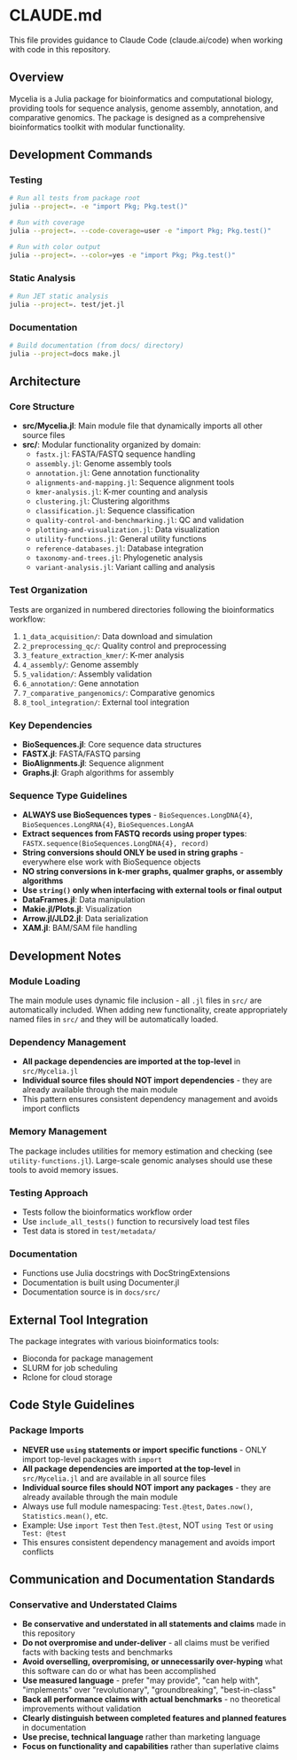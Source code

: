# CLAUDE.md

This file provides guidance to Claude Code (claude.ai/code) when working with code in this repository.

## Overview

Mycelia is a Julia package for bioinformatics and computational biology, providing tools for sequence analysis, genome assembly, annotation, and comparative genomics. The package is designed as a comprehensive bioinformatics toolkit with modular functionality.

## Development Commands

### Testing
```bash
# Run all tests from package root
julia --project=. -e "import Pkg; Pkg.test()"

# Run with coverage
julia --project=. --code-coverage=user -e "import Pkg; Pkg.test()"

# Run with color output
julia --project=. --color=yes -e "import Pkg; Pkg.test()"
```

### Static Analysis
```bash
# Run JET static analysis
julia --project=. test/jet.jl
```

### Documentation
```bash
# Build documentation (from docs/ directory)
julia --project=docs make.jl
```

## Architecture

### Core Structure
- **src/Mycelia.jl**: Main module file that dynamically imports all other source files
- **src/**: Modular functionality organized by domain:
  - `fastx.jl`: FASTA/FASTQ sequence handling
  - `assembly.jl`: Genome assembly tools
  - `annotation.jl`: Gene annotation functionality
  - `alignments-and-mapping.jl`: Sequence alignment tools
  - `kmer-analysis.jl`: K-mer counting and analysis
  - `clustering.jl`: Clustering algorithms
  - `classification.jl`: Sequence classification
  - `quality-control-and-benchmarking.jl`: QC and validation
  - `plotting-and-visualization.jl`: Data visualization
  - `utility-functions.jl`: General utility functions
  - `reference-databases.jl`: Database integration
  - `taxonomy-and-trees.jl`: Phylogenetic analysis
  - `variant-analysis.jl`: Variant calling and analysis

### Test Organization
Tests are organized in numbered directories following the bioinformatics workflow:
1. `1_data_acquisition/`: Data download and simulation
2. `2_preprocessing_qc/`: Quality control and preprocessing
3. `3_feature_extraction_kmer/`: K-mer analysis
4. `4_assembly/`: Genome assembly
5. `5_validation/`: Assembly validation
6. `6_annotation/`: Gene annotation
7. `7_comparative_pangenomics/`: Comparative genomics
8. `8_tool_integration/`: External tool integration

### Key Dependencies
- **BioSequences.jl**: Core sequence data structures
- **FASTX.jl**: FASTA/FASTQ parsing  
- **BioAlignments.jl**: Sequence alignment
- **Graphs.jl**: Graph algorithms for assembly

### Sequence Type Guidelines
- **ALWAYS use BioSequences types** - `BioSequences.LongDNA{4}`, `BioSequences.LongRNA{4}`, `BioSequences.LongAA`
- **Extract sequences from FASTQ records using proper types**: `FASTX.sequence(BioSequences.LongDNA{4}, record)`
- **String conversions should ONLY be used in string graphs** - everywhere else work with BioSequence objects
- **NO string conversions in k-mer graphs, qualmer graphs, or assembly algorithms** 
- **Use `string()` only when interfacing with external tools or final output**
- **DataFrames.jl**: Data manipulation
- **Makie.jl/Plots.jl**: Visualization
- **Arrow.jl/JLD2.jl**: Data serialization
- **XAM.jl**: BAM/SAM file handling

## Development Notes

### Module Loading
The main module uses dynamic file inclusion - all `.jl` files in `src/` are automatically included. When adding new functionality, create appropriately named files in `src/` and they will be automatically loaded.

### Dependency Management
- **All package dependencies are imported at the top-level** in `src/Mycelia.jl`
- **Individual source files should NOT import dependencies** - they are already available through the main module
- This pattern ensures consistent dependency management and avoids import conflicts

### Memory Management
The package includes utilities for memory estimation and checking (see `utility-functions.jl`). Large-scale genomic analyses should use these tools to avoid memory issues.

### Testing Approach
- Tests follow the bioinformatics workflow order
- Use `include_all_tests()` function to recursively load test files
- Test data is stored in `test/metadata/`

### Documentation
- Functions use Julia docstrings with DocStringExtensions
- Documentation is built using Documenter.jl
- Documentation source is in `docs/src/`

## External Tool Integration

The package integrates with various bioinformatics tools:
- Bioconda for package management
- SLURM for job scheduling
- Rclone for cloud storage
<!-- - Neo4j for graph databases -->

## Code Style Guidelines

### Package Imports
- **NEVER use `using` statements or import specific functions** - ONLY import top-level packages with `import`
- **All package dependencies are imported at the top-level** in `src/Mycelia.jl` and are available in all source files
- **Individual source files should NOT import any packages** - they are already available through the main module
- Always use full module namespacing: `Test.@test`, `Dates.now()`, `Statistics.mean()`, etc.
- Example: Use `import Test` then `Test.@test`, NOT `using Test` or `using Test: @test`
- This ensures consistent dependency management and avoids import conflicts

## Communication and Documentation Standards

### Conservative and Understated Claims
- **Be conservative and understated in all statements and claims** made in this repository
- **Do not overpromise and under-deliver** - all claims must be verified facts with backing tests and benchmarks
- **Avoid overselling, overpromising, or unnecessarily over-hyping** what this software can do or what has been accomplished
- **Use measured language** - prefer "may provide", "can help with", "implements" over "revolutionary", "groundbreaking", "best-in-class"
- **Back all performance claims with actual benchmarks** - no theoretical improvements without validation
- **Clearly distinguish between completed features and planned features** in documentation
- **Use precise, technical language** rather than marketing language
- **Focus on functionality and capabilities** rather than superlative claims
